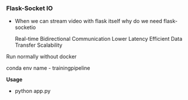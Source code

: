 ### Flask-Socket IO

- When we can stream video with flask itself why do we need flask-socketio

    Real-time Bidirectional Communication
    Lower Latency
    Efficient Data Transfer
    Scalability

Run normally without docker 

conda env name - trainingpipeline

**Usage**

- python app.py